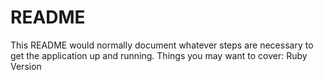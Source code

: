 # README
This README would normally document whatever steps are necessary to get the application up and running.
Things you may want to cover: 
Ruby Version
